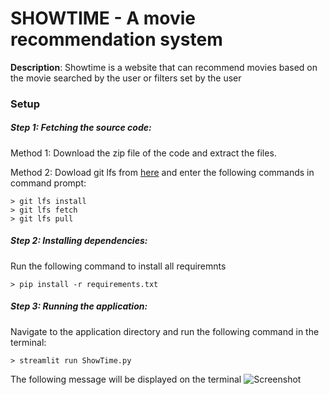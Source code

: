 # **SHOWTIME** - A movie recommendation system
**Description**: Showtime is a website that can recommend movies based on the movie searched by the user or filters set by the user

### **Setup**

##### Step 1: Fetching the source code:
Method 1: Download the zip file of the code and extract the files.

Method 2: Dowload git lfs from [here](https://git-lfs.github.com/) and enter the following commands in command prompt:
```
> git lfs install
> git lfs fetch
> git lfs pull
```

##### Step 2: Installing dependencies:
Run the following command to install all requiremnts
```
> pip install -r requirements.txt
```

##### Step 3: Running the application:
Navigate to the application directory and run the following command in the terminal:
```
> streamlit run ShowTime.py
```
The following message will be displayed on the terminal
![Screenshot](https://user-images.githubusercontent.com/76270840/170884797-34493067-1adf-4013-974a-22bbfd60a1bd.png)
